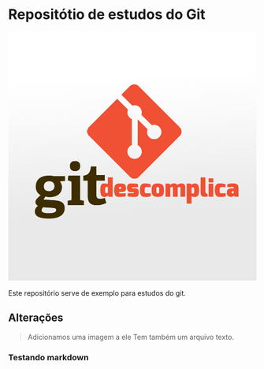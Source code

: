 # Repositótio de estudos do Git

![Git](./git-descomplica-zeta.png)

  Este repositório serve de exemplo para estudos do git.

## Alterações
> Adicionamos uma imagem a ele
> Tem também um arquivo texto.

### Testando markdown
